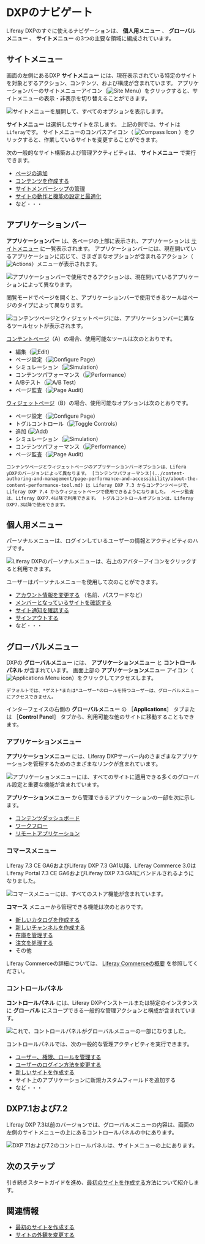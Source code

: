 # DXPのナビゲート

Liferay DXPのすぐに使えるナビゲーションは、 **個人用メニュー** 、 **グローバルメニュー** 、 **サイトメニュー** の3つの主要な領域に編成されています。

## サイトメニュー

画面の左側にあるDXP **サイトメニュー** には、現在表示されている特定のサイトを対象とするアクション、コンテンツ、および構成が含まれています。 アプリケーションバーのサイトメニューアイコン（![Site Menu](../images/icon-menu.png)）をクリックすると、サイトメニューの表示・非表示を切り替えることができます。

![サイトメニューを展開して、すべてのオプションを表示します。](./navigating-dxp/images/05.png)

**サイトメニュー** は選択したサイトを示します。 上記の例では、サイトは `Liferay`です。 サイトメニューのコンパスアイコン（ ![Compass Icon](../images/icon-compass.png) ）をクリックすると、作業しているサイトを変更することができます。

次の一般的なサイト構築および管理アクティビティは、 **サイトメニュー** で実行できます。

* [ページの追加](../site-building/creating-pages/adding-pages/adding-a-page-to-a-site.md)
* [コンテンツを作成する](../content-authoring-and-management.md)
* [サイトメンバーシップの管理](../site-building/sites/site-membership/adding-members-to-sites.md)
* [サイトの動作と機能の設定と最適化](../site_building.html)
* など・・・

## アプリケーションバー

**アプリケーションバー** は、各ページの上部に表示され、アプリケーションは [サイトメニュー](#site-menu) に一覧表示されます。 アプリケーションバーには、現在開いているアプリケーションに応じて、さまざまなオプションが含まれるアクション（![Actions](../images/icon-actions.png)）メニューが表示されます。

![アプリケーションバーで使用できるアクションは、現在開いているアプリケーションによって異なります。](./navigating-dxp/images/07.png)

閲覧モードでページを開くと、アプリケーションバーで使用できるツールはページのタイプによって異なります。

![コンテンツページとウィジェットページには、アプリケーションバーに異なるツールセットが表示されます。](./navigating-dxp/images/08.png)

[コンテントページ](../site-building/creating-pages/using-content-pages.md)（A）の場合、使用可能なツールは次のとおりです。

* 編集（![Edit](../images/icon-edit.png)）
* ページ設定（![Configure Page](../images/icon-settings.png)）
* シミュレーション（![Simulation](../images/icon-simulation.png)）
* コンテンツパフォーマンス（![Performance](../images/icon-analytics.png)）
* A/Bテスト（![A/B Test](../images/icon-ab-testing.png)）
* ページ監査（![Page Audit](../images/icon-information.png)）

[ウィジェットページ](../site-building/creating-pages/using-widget-pages/adding-widgets-to-a-page.md)（B）の場合、使用可能なオプションは次のとおりです。

* ページ設定（![Configure Page](../images/icon-settings.png)）
* トグルコントロール（![Toggle Controls](../images/icon-preview.png)）
* 追加 (![Add](../images/icon-plus.png))
* シミュレーション（![Simulation](../images/icon-simulation.png)）
* コンテンツパフォーマンス（![Performance](../images/icon-analytics.png)）
* ページ監査（![Page Audit](../images/icon-information.png)）

```{note}
コンテンツページとウィジェットページのアプリケーションバーオプションは、Lifera yDXPのバージョンによって異なります。 [コンテンツパフォーマンス](../content-authoring-and-management/page-performance-and-accessibility/about-the-content-performance-tool.md) は Liferay DXP 7.3 からコンテンツページで、Liferay DXP 7.4 からウィジェットページで使用できるようになりました。 ページ監査は、Liferay DXP7.4以降で利用できます。 トグルコントロールオプションは、Liferay DXP7.3以降で使用できます。
```

## 個人用メニュー

パーソナルメニューは、ログインしているユーザーの情報とアクティビティのハブです。

![Liferay DXPのパーソナルメニューは、右上のアバターアイコンをクリックすると利用できます。](./navigating-dxp/images/01.png)

ユーザーはパーソナルメニューを使用して次のことができます。

* [アカウント情報を変更する](./introduction-to-the-admin-account.md#changing-account-information) （名前、パスワードなど）
* [メンバーとなっているサイトを確認する](../site-building/sites/site-membership/adding-members-to-sites.md)
* [サイト通知を確認する](../collaboration-and-social/notifications-and-requests/user-guide/managing-notifications-and-requests.md)
* [サインアウトする](./introduction-to-the-admin-account.md#signing-out)
* など・・・

## グローバルメニュー

DXPの **グローバルメニュー** には、 **アプリケーションメニュー** と **コントロールパネル** が含まれています。 画面上部の **アプリケーションメニュー** アイコン（![Applications Menu icon](../images/icon-applications-menu.png)）をクリックしてアクセスします。

```{note}
デフォルトでは、*ゲスト*または*ユーザー*のロールを持つユーザーは、グローバルメニューにアクセスできません。
```

インターフェイスの右側の **グローバルメニュー** の ［**Applications**］ タブまたは ［**Control Panel**］ タブから、利用可能な他のサイトに移動することもできます。

### アプリケーションメニュー

**アプリケーションメニュー** には、Liferay DXPサーバー内のさまざまなアプリケーションを管理するためのさまざまなリンクが含まれています。

![アプリケーションメニューには、すべてのサイトに適用できる多くのグローバル設定と重要な機能が含まれています。](./navigating-dxp/images/02.png)

**アプリケーションメニュー** から管理できるアプリケーションの一部を次に示します。

* [コンテンツダッシュボード](../content-authoring-and-management/content-dashboard.md)
* [ワークフロー](../process-automation/workflow/introduction-to-workflow.md)
* [リモートアプリケーション](../building-applications/remote-apps.md)

### コマースメニュー

Liferay 7.3 CE GA6およびLiferay DXP 7.3 GA1以降、Liferay Commerce 3.0はLiferay Portal 7.3 CE GA6およびLiferay DXP 7.3 GA1にバンドルされるようになりました。

![コマースメニューには、すべてのストア機能が含まれています。](./navigating-dxp/images/03.png)

**コマース** メニューから管理できる機能は次のとおりです。

* [新しいカタログを作成する](https://learn.liferay.com/commerce/latest/ja/product-management/catalogs/creating-a-new-catalog.html)
* [新しいチャンネルを作成する](https://learn.liferay.com/commerce/latest/ja/starting-a-store/channels/managing-channels.html)
* [在庫を管理する](https://learn.liferay.com/commerce/latest/en/product-management/managing-inventory/introduction-to-managing-inventory.html)
* [注文を処理する](https://learn.liferay.com/commerce/latest/ja/order-management/orders/processing-an-order.html)
* その他

Liferay Commerceの詳細については、 [Liferay Commerceの概要](https://learn.liferay.com/commerce/latest/ja/starting-a-store/introduction-to-liferay-commerce.html) を参照してください。

### コントロールパネル

**コントロールパネル** には、Liferay DXPインストールまたは特定のインスタンスに **グローバル** にスコープできる一般的な管理アクションと構成が含まれています。

![これで、コントロールパネルがグローバルメニューの一部になりました。](./navigating-dxp/images/04.png)

コントロールパネルでは、次の一般的な管理アクティビティを実行できます。

* [ユーザー、権限、ロールを管理する](../users-and-permissions/users/adding-and-managing-users.md)
* [ユーザーのログイン方法を変更する](../installation-and-upgrades/securing-liferay/authentication-basics.md)
* [新しいサイトを作成する](../site-building/sites/adding-a-site.md)
* サイト上のアプリケーションに新規カスタムフィールドを追加する
* など・・・

## DXP7.1および7.2

Liferay DXP 7.3以前のバージョンでは、グローバルメニューの内容は、画面の左側のサイトメニューの上にあるコントロールパネルの中にあります。

![DXP 7.1および7.2のコントロールパネルは、サイトメニューの上にあります。](./navigating-dxp/images/06.png)

## 次のステップ

引き続きスタートガイドを進め、[最初のサイトを作成する](./creating-your-first-site.md)方法について紹介します。

## 関連情報

* [最初のサイトを作成する](./creating-your-first-site.md)
* [サイトの外観を変更する](./changing-your-sites-appearance.md)
